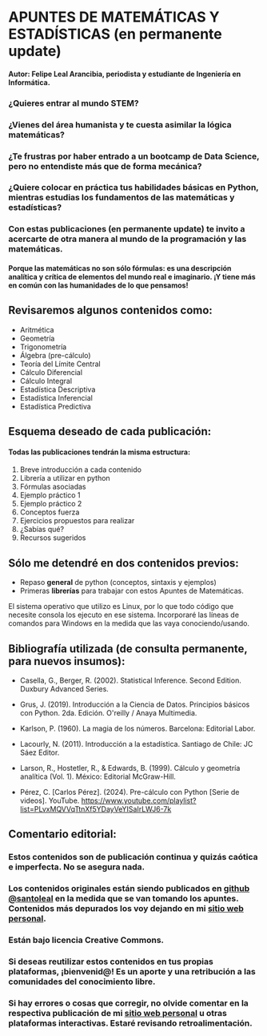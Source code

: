# APUNTES DE MATEMÁTICAS Y ESTADÍSTICAS (en permanente update)
#### Autor: Felipe Leal Arancibia, periodista y estudiante de Ingeniería en Informática.

### ¿Quieres entrar al mundo STEM?
### ¿Vienes del área humanista y te cuesta asimilar la lógica matemáticas?
### ¿Te frustras por haber entrado a un bootcamp de Data Science, pero no entendiste más que de forma mecánica?
### ¿Quiere colocar en práctica tus habilidades básicas en Python, mientras estudias los fundamentos de las matemáticas y estadísticas?

### Con estas publicaciones (en permanente update) te invito a acercarte de otra manera al mundo de la programación y las matemáticas.

#### Porque las matemáticas no son sólo fórmulas: es una descripción analítica y crítica de elementos del mundo real e imaginario. ¡Y tiene más en común con las humanidades de lo que pensamos!

## Revisaremos algunos contenidos como:

- Aritmética
- Geometría
- Trigonometría
- Álgebra (pre-cálculo)
- Teoría del Límite Central
- Cálculo Diferencial
- Cálculo Integral
- Estadística Descriptiva
- Estadística Inferencial
- Estadística Predictiva


## Esquema **deseado** de cada publicación:
#### Todas las publicaciones tendrán la misma estructura:

1. Breve introducción a cada contenido
2. Librería a utilizar en python
3. Fórmulas asociadas
4. Ejemplo práctico 1
5. Ejemplo práctico 2
6. Conceptos fuerza
7. Ejercicios propuestos para realizar
8. ¿Sabías qué? 
9. Recursos sugeridos


## Sólo me detendré en dos contenidos previos:

- Repaso **general** de python (conceptos, sintaxis y ejemplos)
- Primeras **librerías** para trabajar con estos Apuntes de Matemáticas.

El sistema operativo que utilizo es Linux, por lo que todo código que necesite consola los ejecuto en ese sistema. Incorporaré las líneas de comandos para Windows en la medida que las vaya conociendo/usando. 




## Bibliografía utilizada (de consulta permanente, para nuevos insumos):

* Casella, G., Berger, R. (2002). Statistical Inference. Second Edition. Duxbury Advanced Series.

* Grus, J. (2019). Introducción a la Ciencia de Datos. Principios básicos con Python. 2da. Edición. O'reilly / Anaya Multimedia.

* Karlson, P. (1960). La magia de los números. Barcelona: Editorial Labor.

* Lacourly, N. (2011). Introducción a la estadística. Santiago de Chile: JC Sáez Editor.

* Larson, R., Hostetler, R., & Edwards, B. (1999). Cálculo y geometría analítica (Vol. 1). México: Editorial McGraw-Hill.

* Pérez, C. [Carlos Pérez]. (2024). Pre-cálculo con Python [Serie de videos]. YouTube. https://www.youtube.com/playlist?list=PLvxMQVVqTtnXf5YDayVeYISaIrLWJ6-7k




## Comentario editorial:

### Estos contenidos son de publicación continua y quizás caótica e imperfecta. No se asegura nada.

### Los contenidos originales están siendo publicados en [github @santoleal](https://github.com/santoleal) en la medida que se van tomando los apuntes. Contenidos más depurados los voy dejando en mi [sitio web personal](https://felipelealarancibia.cl/). 

### Están bajo licencia Creative Commons.

### Si deseas reutilizar estos contenidos en tus propias plataformas, ¡bienvenid@! Es un aporte y una retribución a las comunidades del conocimiento libre. 

### Si hay errores o cosas que corregir, no olvide comentar en la respectiva publicación de mi [sitio web personal](https://felipelealarancibia.cl/) u otras plataformas interactivas. Estaré revisando retroalimentación.

